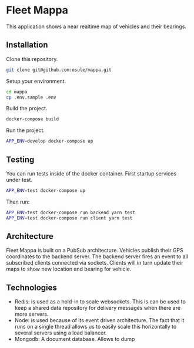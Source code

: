 # Fleet Mappa

This application shows a near realtime map of vehicles and their bearings.


## Installation
Clone this repository.
```bash
git clone git@github.com:osule/mappa.git
```
Setup your environment.
```bash
cd mappa
cp .env.sample .env
```
Build the project.
```bash
docker-compose build
```
Run the project.
```bash
APP_ENV=develop docker-compose up
```

## Testing
You can run tests inside of the docker container. First startup services under test.
```bash
APP_ENV=test docker-compose up
```
Then run:
```bash
APP_ENV=test docker-compose run backend yarn test
APP_ENV=test docker-compose run client yarn test
```

## Architecture
Fleet Mappa is built on a PubSub architecture.
Vehicles publish their GPS coordinates to the backend server. 
The backend server fires an event to all subscribed clients connected via sockets.
Clients will in turn update their maps to show new location and bearing for vehicle.

## Technologies
- Redis:
    is used as a hold-in to scale websockets. This is can be used to keep a shared
    data repository for delivery messages when there are more servers.
- Node:
    is used because of its event driven architecture. 
    The fact that it runs on a single thread allows us to easily scale this horizontally to several servers using
    a load balancer.
- Mongodb:
    A document database. Allows to dump